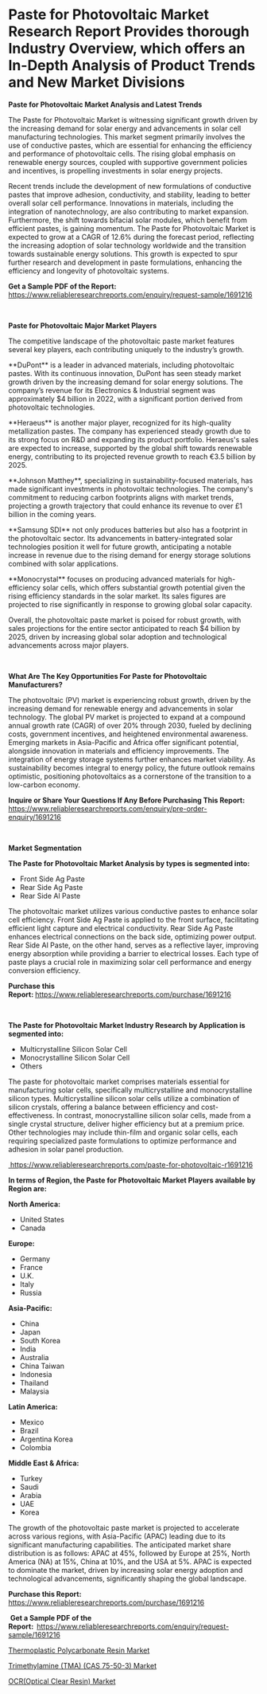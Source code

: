 <p><h1>Paste for Photovoltaic Market Research Report Provides thorough Industry Overview, which offers an In-Depth Analysis of Product Trends and New Market Divisions</h1></p><p><strong>Paste for Photovoltaic Market Analysis and Latest Trends</strong></p>
<p><p>The Paste for Photovoltaic Market is witnessing significant growth driven by the increasing demand for solar energy and advancements in solar cell manufacturing technologies. This market segment primarily involves the use of conductive pastes, which are essential for enhancing the efficiency and performance of photovoltaic cells. The rising global emphasis on renewable energy sources, coupled with supportive government policies and incentives, is propelling investments in solar energy projects. </p><p>Recent trends include the development of new formulations of conductive pastes that improve adhesion, conductivity, and stability, leading to better overall solar cell performance. Innovations in materials, including the integration of nanotechnology, are also contributing to market expansion. Furthermore, the shift towards bifacial solar modules, which benefit from efficient pastes, is gaining momentum. The Paste for Photovoltaic Market is expected to grow at a CAGR of 12.6% during the forecast period, reflecting the increasing adoption of solar technology worldwide and the transition towards sustainable energy solutions. This growth is expected to spur further research and development in paste formulations, enhancing the efficiency and longevity of photovoltaic systems.</p></p>
<p><strong>Get a Sample PDF of the Report:&nbsp;</strong> <a href="https://www.reliableresearchreports.com/enquiry/request-sample/1691216?utm_campaign=40&utm_medium=2&utm_source=Github&utm_content=ia&utm_term=07012025&utm_id=paste-for-photovoltaic">https://www.reliableresearchreports.com/enquiry/request-sample/1691216</a></p>
<p>&nbsp;</p>
<p><strong>Paste for Photovoltaic Major Market Players</strong></p>
<p><p>The competitive landscape of the photovoltaic paste market features several key players, each contributing uniquely to the industry’s growth. </p><p>**DuPont** is a leader in advanced materials, including photovoltaic pastes. With its continuous innovation, DuPont has seen steady market growth driven by the increasing demand for solar energy solutions. The company’s revenue for its Electronics & Industrial segment was approximately $4 billion in 2022, with a significant portion derived from photovoltaic technologies.</p><p>**Heraeus** is another major player, recognized for its high-quality metallization pastes. The company has experienced steady growth due to its strong focus on R&D and expanding its product portfolio. Heraeus's sales are expected to increase, supported by the global shift towards renewable energy, contributing to its projected revenue growth to reach €3.5 billion by 2025.</p><p>**Johnson Matthey**, specializing in sustainability-focused materials, has made significant investments in photovoltaic technologies. The company's commitment to reducing carbon footprints aligns with market trends, projecting a growth trajectory that could enhance its revenue to over £1 billion in the coming years.</p><p>**Samsung SDI** not only produces batteries but also has a footprint in the photovoltaic sector. Its advancements in battery-integrated solar technologies position it well for future growth, anticipating a notable increase in revenue due to the rising demand for energy storage solutions combined with solar applications.</p><p>**Monocrystal** focuses on producing advanced materials for high-efficiency solar cells, which offers substantial growth potential given the rising efficiency standards in the solar market. Its sales figures are projected to rise significantly in response to growing global solar capacity.</p><p>Overall, the photovoltaic paste market is poised for robust growth, with sales projections for the entire sector anticipated to reach $4 billion by 2025, driven by increasing global solar adoption and technological advancements across major players.</p></p>
<p>&nbsp;</p>
<p><strong>What Are The Key Opportunities For Paste for Photovoltaic Manufacturers?</strong></p>
<p><p>The photovoltaic (PV) market is experiencing robust growth, driven by the increasing demand for renewable energy and advancements in solar technology. The global PV market is projected to expand at a compound annual growth rate (CAGR) of over 20% through 2030, fueled by declining costs, government incentives, and heightened environmental awareness. Emerging markets in Asia-Pacific and Africa offer significant potential, alongside innovation in materials and efficiency improvements. The integration of energy storage systems further enhances market viability. As sustainability becomes integral to energy policy, the future outlook remains optimistic, positioning photovoltaics as a cornerstone of the transition to a low-carbon economy.</p></p>
<p><strong>Inquire or Share Your Questions If Any Before Purchasing This Report:</strong> <a href="https://www.reliableresearchreports.com/enquiry/pre-order-enquiry/1691216?utm_campaign=40&utm_medium=2&utm_source=Github&utm_content=ia&utm_term=07012025&utm_id=paste-for-photovoltaic">https://www.reliableresearchreports.com/enquiry/pre-order-enquiry/1691216</a></p>
<p>&nbsp;</p>
<p><strong>Market Segmentation</strong></p>
<p><strong>The Paste for Photovoltaic Market Analysis by types is segmented into:</strong></p>
<p><ul><li>Front Side Ag Paste</li><li>Rear Side Ag Paste</li><li>Rear Side Al Paste</li></ul></p>
<p><p>The photovoltaic market utilizes various conductive pastes to enhance solar cell efficiency. Front Side Ag Paste is applied to the front surface, facilitating efficient light capture and electrical conductivity. Rear Side Ag Paste enhances electrical connections on the back side, optimizing power output. Rear Side Al Paste, on the other hand, serves as a reflective layer, improving energy absorption while providing a barrier to electrical losses. Each type of paste plays a crucial role in maximizing solar cell performance and energy conversion efficiency.</p></p>
<p><strong>Purchase this Report:&nbsp;</strong><a href="https://www.reliableresearchreports.com/purchase/1691216?utm_campaign=40&utm_medium=2&utm_source=Github&utm_content=ia&utm_term=07012025&utm_id=paste-for-photovoltaic">https://www.reliableresearchreports.com/purchase/1691216</a></p>
<p>&nbsp;</p>
<p><strong>The Paste for Photovoltaic Market Industry Research by Application is segmented into:</strong></p>
<p><ul><li>Multicrystalline Silicon Solar Cell</li><li>Monocrystalline Silicon Solar Cell</li><li>Others</li></ul></p>
<p><p>The paste for photovoltaic market comprises materials essential for manufacturing solar cells, specifically multicrystalline and monocrystalline silicon types. Multicrystalline silicon solar cells utilize a combination of silicon crystals, offering a balance between efficiency and cost-effectiveness. In contrast, monocrystalline silicon solar cells, made from a single crystal structure, deliver higher efficiency but at a premium price. Other technologies may include thin-film and organic solar cells, each requiring specialized paste formulations to optimize performance and adhesion in solar panel production.</p></p>
<p><a href="https://www.reliableresearchreports.com/paste-for-photovoltaic-r1691216?utm_campaign=40&utm_medium=2&utm_source=Github&utm_content=ia&utm_term=07012025&utm_id=paste-for-photovoltaic">&nbsp;https://www.reliableresearchreports.com/paste-for-photovoltaic-r1691216</a></p>
<p><strong>In terms of Region, the Paste for Photovoltaic Market Players available by Region are:</strong></p>
<p>
    <p> <strong> North America: </strong>
        <ul>
            <li>United States</li>
            <li>Canada</li>
        </ul>
        </p> 
    <p> <strong> Europe: </strong>
        <ul>
            <li>Germany</li>
            <li>France</li>
            <li>U.K.</li>
            <li>Italy</li>
            <li>Russia</li>
        </ul>
        </p> 
    <p> <strong> Asia-Pacific: </strong>
        <ul>
            <li>China</li>
            <li>Japan</li>
            <li>South Korea</li>
            <li>India</li>
            <li>Australia</li>
            <li>China Taiwan</li>
            <li>Indonesia</li>
            <li>Thailand</li>
            <li>Malaysia</li>
        </ul>
        </p> 
    <p> <strong> Latin America: </strong>
        <ul>
            <li>Mexico</li>
            <li>Brazil</li>
            <li>Argentina Korea</li>
            <li>Colombia</li>
        </ul>
        </p> 
    <p> <strong> Middle East & Africa: </strong>
        <ul>
            <li>Turkey</li>
            <li>Saudi</li>
            <li>Arabia</li>
            <li>UAE</li>
            <li>Korea</li>
        </ul>
    </p>
    </p>
<p><p>The growth of the photovoltaic paste market is projected to accelerate across various regions, with Asia-Pacific (APAC) leading due to its significant manufacturing capabilities. The anticipated market share distribution is as follows: APAC at 45%, followed by Europe at 25%, North America (NA) at 15%, China at 10%, and the USA at 5%. APAC is expected to dominate the market, driven by increasing solar energy adoption and technological advancements, significantly shaping the global landscape.</p></p>
<p><strong>Purchase this Report: </strong><a href="https://www.reliableresearchreports.com/purchase/1691216?utm_campaign=40&utm_medium=2&utm_source=Github&utm_content=ia&utm_term=07012025&utm_id=paste-for-photovoltaic">https://www.reliableresearchreports.com/purchase/1691216</a></p>
<p>&nbsp;<strong>Get a Sample PDF of the Report:&nbsp;&nbsp;</strong><a href="https://www.reliableresearchreports.com/enquiry/request-sample/1691216?utm_campaign=40&utm_medium=2&utm_source=Github&utm_content=ia&utm_term=07012025&utm_id=paste-for-photovoltaic">https://www.reliableresearchreports.com/enquiry/request-sample/1691216</a></p>
<p><strong></strong></p>
<p><p><a href="https://github.com/lvaill871987/Market-Research-Report-List-1/blob/main/thermoplastic-polycarbonate-resin-market.md?utm_campaign=40&utm_medium=2&utm_source=Github&utm_content=ia&utm_term=07012025&utm_id=paste-for-photovoltaic">Thermoplastic Polycarbonate Resin Market</a></p><p><a href="https://github.com/tanekacalderon743/Market-Research-Report-List-1/blob/main/trimethylamine-tma-cas-75-50-3-market.md?utm_campaign=40&utm_medium=2&utm_source=Github&utm_content=ia&utm_term=07012025&utm_id=paste-for-photovoltaic">Trimethylamine (TMA) (CAS 75-50-3) Market</a></p><p><a href="https://github.com/klaassenmackenzie6/Market-Research-Report-List-1/blob/main/ocroptical-clear-resin-market.md?utm_campaign=40&utm_medium=2&utm_source=Github&utm_content=ia&utm_term=07012025&utm_id=paste-for-photovoltaic">OCR(Optical Clear Resin) Market</a></p></p>
